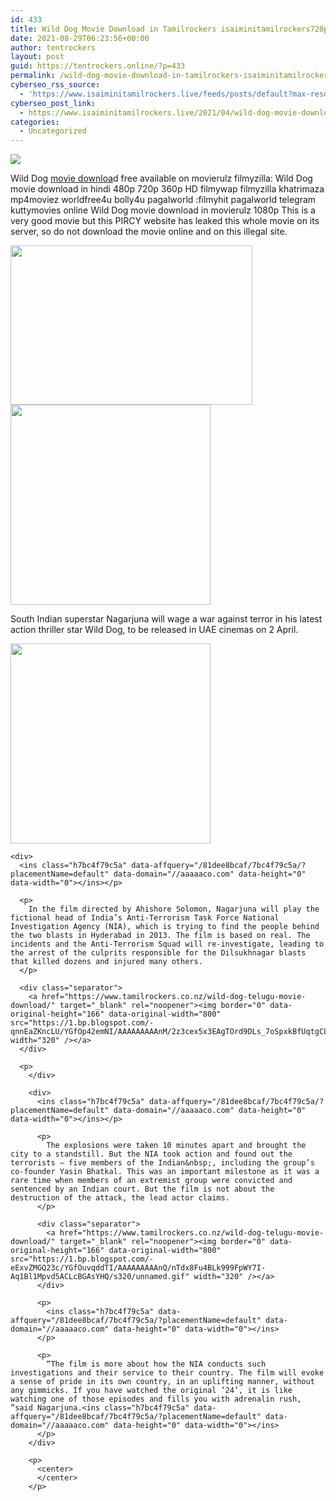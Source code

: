 ```yaml
---
id: 433
title: Wild Dog Movie Download in Tamilrockers isaiminitamilrockers720p
date: 2021-08-29T06:23:56+00:00
author: tentrockers
layout: post
guid: https://tentrockers.online/?p=433
permalink: /wild-dog-movie-download-in-tamilrockers-isaiminitamilrockers720p/
cyberseo_rss_source:
  - 'https://www.isaiminitamilrockers.live/feeds/posts/default?max-results=150&start-index=1'
cyberseo_post_link:
  - https://www.isaiminitamilrockers.live/2021/04/wild-dog-movie-download-in-tamilrockers.html
categories:
  - Uncategorized
---
```

<div class="media_block">
  <img src="https://1.bp.blogspot.com/-tos5VpwmxrQ/YGfOVUkMVbI/AAAAAAAAAm8/440LnfCN7mg76jR-cnPuiFHkO_aKxYfCACLcBGAsYHQ/s72-w387-h255-c/Wild-dog-Movie-Review.webp" class="media_thumbnail" />
</div>

<meta content="Wild Dog movie downloa d&nbsp; free available on movierulz filmyzilla: Wild Dog movie download in hindi 480p 720p 360p HD filmywap filmyzilla kha..." name="twitter:description" />

  


<center>
</center>

Wild Dog [movie downloa](http://www.tamilrockers.co.nz)d&nbsp;<span face="&quot;Source Sans Pro&quot;, &quot;Helvetica Neue&quot;, sans-serif">free available on movierulz filmyzilla: Wild Dog movie download in hindi 480p 720p 360p HD filmywap filmyzilla khatrimaza mp4moviez worldfree4u bolly4u pagalworld :filmyhit pagalworld telegram kuttymovies online Wild Dog movie download in movierulz 1080p This is a very good movie but this PIRCY website has leaked this whole movie on its server, so do not download the movie online and on this illegal site.</span>

<div class="separator">
  <a href="https://1.bp.blogspot.com/-tos5VpwmxrQ/YGfOVUkMVbI/AAAAAAAAAm8/440LnfCN7mg76jR-cnPuiFHkO_aKxYfCACLcBGAsYHQ/s750/Wild-dog-Movie-Review.webp"><img loading="lazy" border="0" data-original-height="500" data-original-width="750" height="255" src="https://1.bp.blogspot.com/-tos5VpwmxrQ/YGfOVUkMVbI/AAAAAAAAAm8/440LnfCN7mg76jR-cnPuiFHkO_aKxYfCACLcBGAsYHQ/w387-h255/Wild-dog-Movie-Review.webp" width="387" /></a>
</div>



<div class="separator">
  <a href="https://www.tamilrockers.co.nz/wild-dog-telugu-movie-download/" target="_blank" rel="noopener"><img border="0" data-original-height="166" data-original-width="800" src="https://1.bp.blogspot.com/-2VmGNHp7yJc/YGfOjHH-IRI/AAAAAAAAAnA/mrOvdOD4QIYCGo5oeWYBIoyTsVZ87_pdgCLcBGAsYHQ/s320/unnamed.gif" width="320" /></a>
</div>



<div>
  <p>
    South Indian superstar Nagarjuna will wage a war against terror in his latest action thriller star Wild Dog, to be released in UAE cinemas on 2 April.
  </p>
  
  <div class="separator">
    <a href="https://www.tamilrockers.co.nz/wild-dog-telugu-movie-download/" target="_blank" rel="noopener"><img border="0" data-original-height="166" data-original-width="800" src="https://1.bp.blogspot.com/-I-btMLZ8Jfc/YGfOmXJZU9I/AAAAAAAAAnI/1MGfhB46tSg7t7ZiAWcjTXxOWuxwLGa1wCLcBGAsYHQ/s320/unnamed.gif" width="320" /></a>
  </div>
  
  <p>
    </div> 
    
    <div>
      <ins class="h7bc4f79c5a" data-affquery="/81dee8bcaf/7bc4f79c5a/?placementName=default" data-domain="//aaaaaco.com" data-height="0" data-width="0"></ins></p> 
      
      <p>
        In the film directed by Ahishore Solomon, Nagarjuna will play the fictional head of India’s Anti-Terrorism Task Force National Investigation Agency (NIA), which is trying to find the people behind the two blasts in Hyderabad in 2013. The film is based on real. The incidents and the Anti-Terrorism Squad will re-investigate, leading to the arrest of the culprits responsible for the Dilsukhnagar blasts that killed dozens and injured many others.
      </p>
      
      <div class="separator">
        <a href="https://www.tamilrockers.co.nz/wild-dog-telugu-movie-download/" target="_blank" rel="noopener"><img border="0" data-original-height="166" data-original-width="800" src="https://1.bp.blogspot.com/-qnnEaZKncLU/YGfOp42emNI/AAAAAAAAAnM/2z3cex5x3EAgTOrd9DLs_7oSpxkBfUqtgCLcBGAsYHQ/s320/unnamed.gif" width="320" /></a>
      </div>
      
      <p>
        </div> 
        
        <div>
          <ins class="h7bc4f79c5a" data-affquery="/81dee8bcaf/7bc4f79c5a/?placementName=default" data-domain="//aaaaaco.com" data-height="0" data-width="0"></ins></p> 
          
          <p>
            The explosions were taken 10 minutes apart and brought the city to a standstill. But the NIA took action and found out the terrorists – five members of the Indian&nbsp;, including the group’s co-founder Yasin Bhatkal. This was an important milestone as it was a rare time when members of an extremist group were convicted and sentenced by an Indian court. But the film is not about the destruction of the attack, the lead actor claims.
          </p>
          
          <div class="separator">
            <a href="https://www.tamilrockers.co.nz/wild-dog-telugu-movie-download/" target="_blank" rel="noopener"><img border="0" data-original-height="166" data-original-width="800" src="https://1.bp.blogspot.com/-eExvZMGQ23c/YGfOuvqddTI/AAAAAAAAAnQ/nTdx8Fu4BLk999FpWY7I-Aq1Bl1Mpvd5ACLcBGAsYHQ/s320/unnamed.gif" width="320" /></a>
          </div>
          
          <p>
            <ins class="h7bc4f79c5a" data-affquery="/81dee8bcaf/7bc4f79c5a/?placementName=default" data-domain="//aaaaaco.com" data-height="0" data-width="0"></ins>
          </p>
          
          <p>
            “The film is more about how the NIA conducts such investigations and their service to their country. The film will evoke a sense of pride in its own country, in an uplifting manner, without any gimmicks. If you have watched the original ’24’, it is like watching one of those episodes and fills you with adrenalin rush, ”said Nagarjuna.<ins class="h7bc4f79c5a" data-affquery="/81dee8bcaf/7bc4f79c5a/?placementName=default" data-domain="//aaaaaco.com" data-height="0" data-width="0"></ins>
          </p>
        </div>
        
        <p>
          <center>
          </center>
        </p>